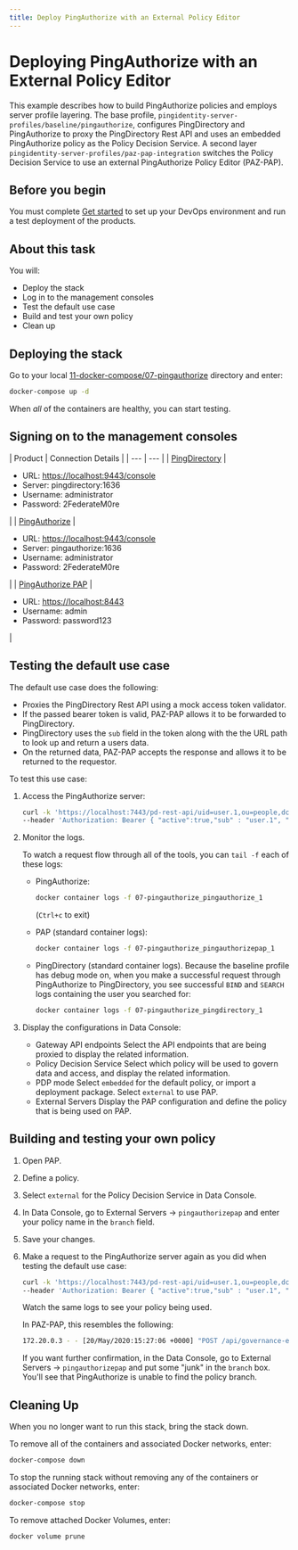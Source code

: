 ```yaml
---
title: Deploy PingAuthorize with an External Policy Editor
---
```

# Deploying PingAuthorize with an External Policy Editor

This example describes how to build PingAuthorize policies and employs server profile layering. The base profile, `pingidentity-server-profiles/baseline/pingauthorize`, configures PingDirectory and PingAuthorize to proxy the PingDirectory Rest API and uses an embedded PingAuthorize policy as the Policy Decision Service. A second layer `pingidentity-server-profiles/paz-pap-integration` switches the Policy Decision Service to use an external PingAuthorize Policy Editor (PAZ-PAP).

## Before you begin

You must complete [Get started](../get-started/getStarted.md) to set up your DevOps environment and run a test deployment of the products.

## About this task

You will:

* Deploy the stack
* Log in to the management consoles
* Test the default use case
* Build and test your own policy
* Clean up

## Deploying the stack

Go to your local [11-docker-compose/07-pingauthorize](https://github.com/pingidentity/pingidentity-devops-getting-started/tree/master/11-docker-compose/07-pingauthorize) directory and enter:

```sh
docker-compose up -d
```

When _all_ of the containers are healthy, you can start testing.

## Signing on to the management consoles

| Product | Connection Details |
    | --- | --- |
    | [PingDirectory](https://localhost:9443/console) | <ul><li>URL: [https://localhost:9443/console](https://localhost:9443/console)</li><li>Server: pingdirectory:1636</li><li>Username: administrator</li><li>Password: 2FederateM0re</li></ul> |
    | [PingAuthorize](https://localhost:9443/console) | <ul><li>URL: [https://localhost:9443/console](https://localhost:9443/console)</li><li>Server: pingauthorize:1636</li><li>Username: administrator</li><li>Password: 2FederateM0re</li></ul> |
    | [PingAuthorize PAP](https://localhost:8443) | <ul><li>URL: [https://localhost:8443](https://localhost:8443)</li><li>Username: admin</li><li>Password: password123</li></ul> |

## Testing the default use case

The default use case does the following:

* Proxies the PingDirectory Rest API using a mock access token validator.
* If the passed bearer token is valid, PAZ-PAP allows it to be forwarded to PingDirectory.
* PingDirectory uses the `sub` field in the token along with the the URL path to look up and return a users data.
* On the returned data, PAZ-PAP accepts the response and allows it to be returned to the requestor.

To test this use case:

1. Access the PingAuthorize server:

      ```sh
      curl -k 'https://localhost:7443/pd-rest-api/uid=user.1,ou=people,dc=example,dc=com' \
      --header 'Authorization: Bearer { "active":true,"sub" : "user.1", "clientId":"client1","scope":"ds" }'
      ```

1. Monitor the logs.

   To watch a request flow through all of the tools, you can `tail -f` each of these logs:

   * PingAuthorize:

      ```sh
      docker container logs -f 07-pingauthorize_pingauthorize_1
      ```

      (`Ctrl+c` to exit)

   * PAP (standard container logs):

     ```sh
     docker container logs -f 07-pingauthorize_pingauthorizepap_1
     ```

   * PingDirectory (standard container logs). Because the baseline profile has debug mode on, when you make a successful request through PingAuthorize to PingDirectory, you see successful `BIND` and `SEARCH` logs containing the user you searched for:

     ```sh
     docker container logs -f 07-pingauthorize_pingdirectory_1
     ```

1. Display the configurations in Data Console:

   * Gateway API endpoints
     Select the API endpoints that are being proxied to display the related information.
   * Policy Decision Service
     Select which policy will be used to govern data and access, and display the related information.
   * PDP mode
     Select `embedded` for the default policy, or import a deployment package. Select `external` to use PAP.
   * External Servers
     Display the PAP configuration and define the policy that is being used on PAP.

## Building and testing your own policy

1. Open PAP.
1. Define a policy.
1. Select `external` for the Policy Decision Service in Data Console.
1. In Data Console, go to External Servers -> `pingauthorizepap` and enter your policy name in the `branch` field.
1. Save your changes.
1. Make a request to the PingAuthorize server again as you did when testing the default use case:

    ```sh
    curl -k 'https://localhost:7443/pd-rest-api/uid=user.1,ou=people,dc=example,dc=com' \
    --header 'Authorization: Bearer { "active":true,"sub" : "user.1", "clientId":"client1","scope":"ds" }'
    ```

    Watch the same logs to see your policy being used.

    In PAZ-PAP, this resembles the following:

    ```sh
    172.20.0.3 - - [20/May/2020:15:27:06 +0000] "POST /api/governance-engine?decision-node=e51688ff-1dc9-4b6c-bb36-8af64d02e9d1&branch=<YOUR POLICY BRANCH NAME HERE> HTTP/1.1" 400 118 "-" "Jersey/2.17 (Apache HttpClient 4.5)" 6
    ```

    If you want further confirmation, in the Data Console, go to External Servers -> `pingauthorizepap` and put some "junk" in the `branch` box. You'll see that PingAuthorize is unable to find the policy branch.

## Cleaning Up

When you no longer want to run this stack, bring the stack down.

To remove all of the containers and associated Docker networks, enter:

```sh
docker-compose down
```

To stop the running stack without removing any of the containers or associated Docker networks, enter:

```sh
docker-compose stop
```

To remove attached Docker Volumes, enter:

```sh
docker volume prune
```
